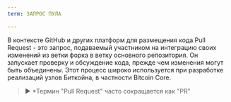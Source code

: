 ```yaml
---
term: ЗАПРОС ПУЛА

---
```

В контексте GitHub и других платформ для размещения кода Pull Request - это запрос, подаваемый участником на интеграцию своих изменений из ветки форка в ветку основного репозитория. Он запускает проверку и обсуждение кода, прежде чем изменения могут быть объединены. Этот процесс широко используется при разработке реализаций узлов Биткойна, в частности Bitcoin Core.

> ► *Термин "Pull Request" часто сокращается как "PR"